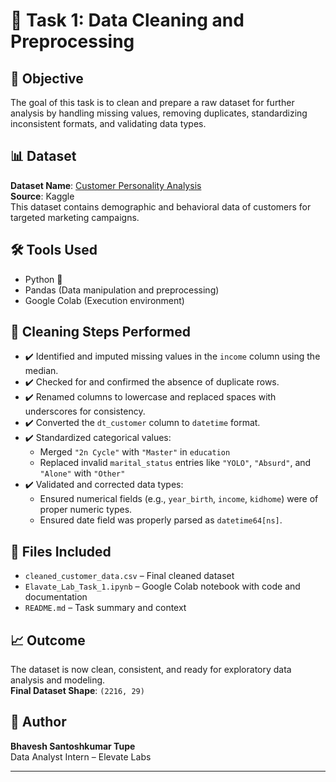 # 🧹 Task 1: Data Cleaning and Preprocessing

## 📌 Objective
The goal of this task is to clean and prepare a raw dataset for further analysis by handling missing values, removing duplicates, standardizing inconsistent formats, and validating data types.

## 📊 Dataset
**Dataset Name**: [Customer Personality Analysis](https://www.kaggle.com/datasets/imakash3011/customer-personality-analysis)  
**Source**: Kaggle  
This dataset contains demographic and behavioral data of customers for targeted marketing campaigns.

## 🛠️ Tools Used
- Python 🐍
- Pandas (Data manipulation and preprocessing)
- Google Colab (Execution environment)

## 🧼 Cleaning Steps Performed

- ✔️ Identified and imputed missing values in the `income` column using the median.
- ✔️ Checked for and confirmed the absence of duplicate rows.
- ✔️ Renamed columns to lowercase and replaced spaces with underscores for consistency.
- ✔️ Converted the `dt_customer` column to `datetime` format.
- ✔️ Standardized categorical values:
  - Merged `"2n Cycle"` with `"Master"` in `education`
  - Replaced invalid `marital_status` entries like `"YOLO"`, `"Absurd"`, and `"Alone"` with `"Other"`
- ✔️ Validated and corrected data types:
  - Ensured numerical fields (e.g., `year_birth`, `income`, `kidhome`) were of proper numeric types.
  - Ensured date field was properly parsed as `datetime64[ns]`.

## 📁 Files Included

- `cleaned_customer_data.csv` – Final cleaned dataset
- `Elavate_Lab_Task_1.ipynb` – Google Colab notebook with code and documentation
- `README.md` – Task summary and context

## 📈 Outcome
The dataset is now clean, consistent, and ready for exploratory data analysis and modeling.  
**Final Dataset Shape**: `(2216, 29)`

## 🧠 Author
**Bhavesh Santoshkumar Tupe**  
Data Analyst Intern – Elevate Labs

---

